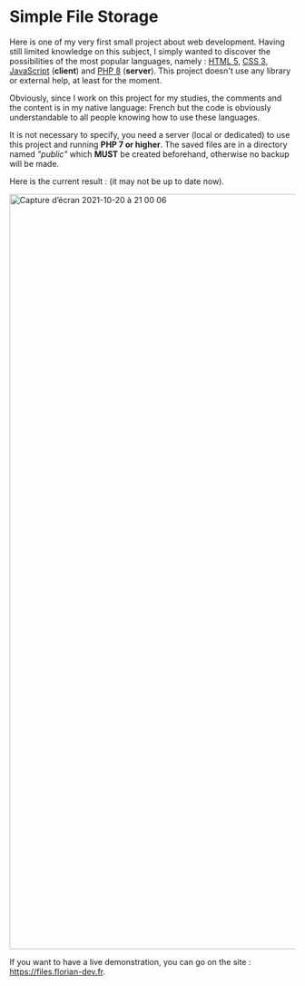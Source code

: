 # Simple File Storage

Here is one of my very first small project about web development. Having still limited knowledge on this subject, I simply wanted to discover the possibilities
of the most popular languages, namely : [HTML 5](https://en.wikipedia.org/wiki/HTML5), [CSS 3](https://en.wikipedia.org/wiki/CSS),
[JavaScript](https://en.wikipedia.org/wiki/JavaScript) (**client**) and [PHP 8](https://en.wikipedia.org/wiki/PHP) (**server**). This project doesn't use any
library or external help, at least for the moment.

Obviously, since I work on this project for my studies, the comments and the content is in my native language: French but the code is obviously understandable
to all people knowing how to use these languages.

It is not necessary to specify, you need a server (local or dedicated) to use this project and running **PHP 7 or higher**. The saved files are in a directory
named *"public"* which **MUST** be created beforehand, otherwise no backup will be made.

Here is the current result : (it may not be up to date now).

<img width="1332" alt="Capture d’écran 2021-10-20 à 21 00 06" src="https://user-images.githubusercontent.com/26360935/138155073-dde13321-f2bb-4f93-9965-e69bb43f8f54.png">

If you want to have a live demonstration, you can go on the site : https://files.florian-dev.fr.
